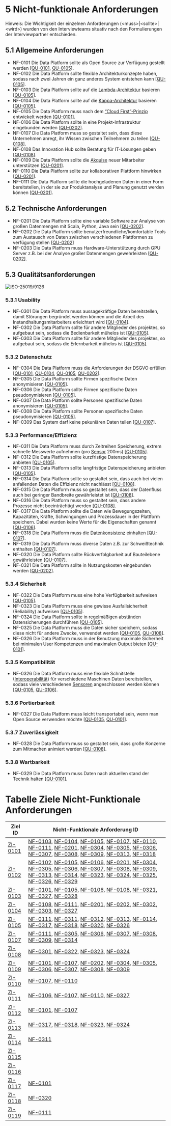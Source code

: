 # 5 Nicht-funktionale Anforderungen

Hinweis: Die Wichtigkeit der einzelnen Anforderungen (\<muss>|\<sollte>|\<wird>) wurden von den Interviewteams situativ nach den Formulierungen der Interviewpartner entschieden.

## 5.1 Allgemeine Anforderungen

* NF-0101 Die Data Platform sollte als Open Source zur Verfügung gestellt werden [[QU-0101](../lastenheft/09.-quellen.md#QU-0101), [QU-0105](../lastenheft/09.-quellen.md#QU-0105)].
* NF-0102 Die Data Platform sollte flexible Architekturkonzepte haben, sodass nach zwei Jahren ein ganz anderes System entstehen kann [[QU-0105](../lastenheft/09.-quellen.md#QU-0105)].
* NF-0103 Die Data Platform sollte auf die [Lambda-Architektur](../lastenheft/03.-glossar.md#GL-1200) basieren [[QU-0105](../lastenheft/09.-quellen.md#QU-0105)].
* NF-0104 Die Data Platform sollte auf die [Kappa-Architektur](../lastenheft/03.-glossar.md#GL-1100) basieren [[QU-0105](../lastenheft/09.-quellen.md#QU-0105)].
* NF-0105 Die Data Platform muss nach dem [“Cloud First”-Prinzip](../lastenheft/03.-glossar.md#GL-0300) entwickelt werden [[QU-0101](../lastenheft/09.-quellen.md#QU-0101)].
* NF-0106 Die Data Platform sollte in eine Projekt-Infrastruktur eingebunden werden [[QU-0202](../lastenheft/09.-quellen.md#QU-0202)].
* NF-0107 Die Data Platform muss so gestaltet sein, dass diese Unternehmen anregt, ihr Wissen zwischen Teilnehmern zu teilen [[QU-0108](../lastenheft/09.-quellen.md#QU-0108)].
* NF-0108 Das Innovation Hub sollte Beratung für IT-Lösungen geben [[QU-0108](../lastenheft/09.-quellen.md#QU-0108)].
* NF-0109 Die Data Platform sollte die [Akquise](../lastenheft/03.-glossar.md#GL-0105) neuer Mitarbeiter unterstützen [[QU-0201](../lastenheft/09.-quellen.md#QU-0201)].
* NF-0110 Die Data Platform sollte zur kollaborativen Plattform hinwirken [[QU-0201](../lastenheft/09.-quellen.md#QU-0201)].
* NF-0111 Die Data Platform sollte die hochgeladenen Daten in einer Form bereitstellen, in der sie zur Produktanalyse und Planung genutzt werden können [[QU-0201](../lastenheft/09.-quellen.md#QU-0201)].

## 5.2 Technische Anforderungen

* NF-0201 Die Data Platform sollte eine variable Software zur Analyse von großen Datenmengen mit Scala, Python, Java sein [[QU-0202](../lastenheft/09.-quellen.md#QU-0202)].
* NF-0202 Die Data Platform sollte benutzerfreundliche/komfortable Tools zum Austausch von Daten zwischen verschiedenen Plattformen zu verfügung stellen [[QU-0202](../lastenheft/09.-quellen.md#QU-0202)]
* NF-0203 Die Data Platform muss Hardware-Unterstützung durch GPU Server z.B. bei der Analyse großer Datenmengen gewehrleisten [[QU-0202](../lastenheft/09.-quellen.md#QU-0202)].

## 5.3 Qualitätsanforderungen

![ISO-25019/9126](https://github.com/pschm/am-lastenheft-ss20/blob/master/lastenheft/img/quality_iso-25010-9126.jpg?raw=true)

### 5.3.1 Usability

* NF-0301 Die Data Platform muss aussagekräftige Daten bereitstellen, damit Störungen begründet werden können und die Arbeit des Instandhaltungsmitarbeiters erleichtert wird [[QU-0104](../lastenheft/09.-quellen.md#QU-0104)].
* NF-0302 Die Data Platform sollte für andere Mitglieder des projektes, so aufgebaut sein, sodass die Bedienbarkeit mühelos ist [[QU-0105](../lastenheft/09.-quellen.md#QU-0105)].
* NF-0303 Die Data Platform sollte für andere Mitglieder des projektes, so aufgebaut sein, sodass die Erlernbarkeit mühelos ist [[QU-0105](../lastenheft/09.-quellen.md#QU-0105)].

### 5.3.2 Datenschutz

* NF-0304 Die Data Platform muss die Anforderungen der DSGVO erfüllen [[QU-0101](../lastenheft/09.-quellen.md#QU-0101), [QU-0104](../lastenheft/09.-quellen.md#QU-0104), [QU-0105](../lastenheft/09.-quellen.md#QU-0105), [QU-0202](../lastenheft/09.-quellen.md#QU-0202)].
* NF-0305 Die Data Platform sollte Firmen spezifische Daten anonymisieren [[QU-0105](../lastenheft/09.-quellen.md#QU-0105)].
* NF-0306 Die Data Platform sollte Firmen spezifische Daten pseudonymisieren [[QU-0105](../lastenheft/09.-quellen.md#QU-0105)].
* NF-0307 Die Data Platform sollte Personen spezifische Daten anonymisieren [[QU-0105](../lastenheft/09.-quellen.md#QU-0105)].
* NF-0308 Die Data Platform sollte Personen spezifische Daten pseudonymisieren [[QU-0105](../lastenheft/09.-quellen.md#QU-0105)].
* NF-0309 Das System darf keine pekuniären Daten teilen [[QU-0107](../lastenheft/09.-quellen.md#QU-0107)].

### 5.3.3 Performance/Effizienz

* NF-0311 Die Data Platform muss durch Zeitreihen Speicherung, extrem schnelle Messwerte aufnehmen (pro [Sensor](../lastenheft/03.-glossar.md#GL-1900) 200ms) [[QU-0105](../lastenheft/09.-quellen.md#QU-0105)].
* NF-0312 Die Data Platform sollte kurzfristige Datenspeicherung anbieten [[QU-0105](../lastenheft/09.-quellen.md#QU-0105)].
* NF-0313 Die Data Platform sollte langfristige Datenspeicherung anbieten [[QU-0105](../lastenheft/09.-quellen.md#QU-0105)].
* NF-0314 Die Data Platform sollte so gestaltet sein, dass auch bei vielen anfallenden Daten die Effizienz nicht nachlässt [[QU-0108](../lastenheft/09.-quellen.md#QU-0108)].
* NF-0315 Die Data Platform muss so gestaltet sein, dass der Datenfluss auch bei geringer Bandbreite gewährleistet ist [[QU-0108](../lastenheft/09.-quellen.md#QU-0108)].
* NF-0316 Die Data Platform muss so gestaltet sein, dass andere Prozesse nicht beeinträchtigt werden [[QU-0108](../lastenheft/09.-quellen.md#QU-0108)].
* NF-0317 Die Data Platform sollte die Daten wie Bewegungszeiten, Kapazitäten, Kräfte, Schwingungen und Prozessdauer in der Plattform speichern. Dabei wurden keine Werte für die Eigenschaften genannt [[QU-0106](../lastenheft/09.-quellen.md#QU-0106)].
* NF-0318 Die Data Platform muss die  [Datenkonsistenz](../lastenheft/03.-glossar.md#GL-0402) einhalten [[QU-0107](../lastenheft/09.-quellen.md#QU-0107)].
* NF-0319 Die Data Platform muss diverse Daten z.B. zur Schweißtechnik enthalten [[QU-0107](../lastenheft/09.-quellen.md#QU-0107)].
* NF-0320 Die Data Platform sollte Rückverfolgbarkeit auf Bauteilebene gewährleisten [[QU-0107](../lastenheft/09.-quellen.md#QU-0107)].
* NF-0321 Die Data Platform sollte in Nutzungskosten eingebunden werden [[QU-0202](../lastenheft/09.-quellen.md#QU-0202)].

### 5.3.4 Sicherheit

* NF-0322 Die Data Platform muss eine hohe Verfügbarkeit aufweisen [[QU-0105](../lastenheft/09.-quellen.md#QU-0105)].
* NF-0323 Die Data Platform muss eine gewisse Ausfallsicherheit (Reliability) aufweisen [[QU-0105](../lastenheft/09.-quellen.md#QU-0105)].
* NF-0324 Die Data Platform sollte in regelmäßigen abständen Datensicherungen durchführen [[QU-0105](../lastenheft/09.-quellen.md#QU-0105)].
* NF-0325 Die Data Platform muss die Daten sicher speichern, sodass diese nicht für andere Zwecke, verwendet werden [[QU-0105](../lastenheft/09.-quellen.md#QU-0105), [QU-0108](../lastenheft/09.-quellen.md#QU-0108)].
* NF-0326 Die Data Platform muss in der Benutzung maximale Sicherheit bei minimalen User Kompetenzen und maximalen Output bieten [[QU-0101](../lastenheft/09.-quellen.md#QU-0101)].

### 5.3.5 Kompatibilität 

* NF-0326 Die Data Platform muss eine flexible Schnitstelle ([Interoperabilität](../lastenheft/03.-glossar.md#GL-0902)) für verschiedene Maschinen Daten bereitstellen, sodass viele verschiedenen [Sensoren](../lastenheft/03.-glossar.md#GL-1900) angeschlossen werden können [[QU-0105](../lastenheft/09.-quellen.md#QU-0105), [QU-0106](../lastenheft/09.-quellen.md#QU-0106)].

### 5.3.6 Portierbarkeit

* NF-0327 Die Data Platform muss leicht transportabel sein, wenn man Open Source verwenden möchte [[QU-0105](../lastenheft/09.-quellen.md#QU-0105), [QU-0101](../lastenheft/09.-quellen.md#QU-0101)].

### 5.3.7 Zuverlässigkeit

* NF-0328 Die Data Platform muss so gestaltet sein, dass große Konzerne zum Mitmachen animiert werden [[QU-0108](../lastenheft/09.-quellen.md#QU-0108)].

### 5.3.8 Wartbarkeit

* NF-0329 Die Data Platform muss Daten nach aktuellen stand der Technik halten [[QU-0101](../lastenheft/09.-quellen.md#QU-0101)].


# Tabelle Ziele Nicht-Funktionale Anforderungen
Ziel ID | Nicht-Funktionale Anforderung ID
-------- | -------- 
[ZI-0101](../lastenheft/01.-stakeholer-ziele-und-systemkontext.md#ZI-0101) | [NF-0103](#NF-0103), [NF-0104](#NF-0104), [NF-0105](#NF-0105), [NF-0107](#NF-0107), [NF-0110](#NF-0110), [NF-0111](#NF-0111), [NF-0201](#NF-0201), [NF-0304](#NF-0304), [NF-0305](#NF-0305), [NF-0306](#NF-0306), [NF-0307](#NF-0307), [NF-0308](#NF-0308), [NF-0309](#NF-0309), [NF-0313](#NF-0313), [NF-0318](#NF-0318) | 
[ZI-0102](../lastenheft/01.-stakeholer-ziele-und-systemkontext.md#ZI-0102) | [NF-0102](#NF-0102), [NF-0105](#NF-0105), [NF-0106](#NF-0106), [NF-0201](#NF-0201), [NF-0304](#NF-0304), [NF-0305](#NF-0305), [NF-0306](#NF-0306), [NF-0307](#NF-0307), [NF-0308](#NF-0308), [NF-0309](#NF-0309), [NF-0313](#NF-0313), [NF-0314](#NF-0314), [NF-0323](#NF-0323), [NF-0324](#NF-0324), [NF-0325](#NF-0325), [NF-0326](#NF-0326), [NF-0329](#NF-0329) | 
[ZI-0103](../lastenheft/01.-stakeholer-ziele-und-systemkontext.md#ZI-0103) | [NF-0101](#NF-0101), [NF-0105](#NF-0105), [NF-0106](#NF-0106), [NF-0108](#NF-0108), [NF-0321](#NF-0321), [NF-0327](#NF-0327), [NF-0328](#NF-0328) | 
[ZI-0104](../lastenheft/01.-stakeholer-ziele-und-systemkontext.md#ZI-0104) | [NF-0108](#NF-0108), [NF-0111](#NF-0111), [NF-0201](#NF-0201), [NF-0202](#NF-0202), [NF-0302](#NF-0302), [NF-0303](#NF-0303), [NF-0327](#NF-0327) | 
[ZI-0105](../lastenheft/01.-stakeholer-ziele-und-systemkontext.md#ZI-0105) | [NF-0111](#NF-0111), [NF-0311](#NF-0311), [NF-0312](#NF-0312), [NF-0313](#NF-0313), [NF-0114](#NF-0114), [NF-0317](#NF-0317), [NF-0318](#NF-0318), [NF-0320](#NF-0320), [NF-0326](#NF-0326) | 
[ZI-0107](../lastenheft/01.-stakeholer-ziele-und-systemkontext.md#ZI-0107) | [NF-0111](#NF-0111), [NF-0305](#NF-0305), [NF-0306](#NF-0306), [NF-0307](#NF-0307), [NF-0308](#NF-0308), [NF-0309](#NF-0309), [NF-0314](#NF-0314) | 
[ZI-0108](../lastenheft/01.-stakeholer-ziele-und-systemkontext.md#ZI-0108) |[NF-0301](05.-nicht-funktionale-anforderungen.md#NF-0104), [NF-0322](05.-nicht-funktionale-anforderungen.md#NF-0104), [NF-0323](05.-nicht-funktionale-anforderungen.md#NF-0104), [NF-0324](05.-nicht-funktionale-anforderungen.md#NF-0104)| 
[ZI-0109](../lastenheft/01.-stakeholer-ziele-und-systemkontext.md#ZI-0109) | [NF-0101](05.-nicht-funktionale-anforderungen.md#NF-0101), [NF-0107](05.-nicht-funktionale-anforderungen.md#NF-0107), [NF-0202](05.-nicht-funktionale-anforderungen.md#NF-0202), [NF-0304](05.-nicht-funktionale-anforderungen.md#NF-0304), [NF-0305](05.-nicht-funktionale-anforderungen.md#NF-0305), [NF-0306](05.-nicht-funktionale-anforderungen.md#NF-0306), [NF-0307](05.-nicht-funktionale-anforderungen.md#NF-0307), [NF-0308](05.-nicht-funktionale-anforderungen.md#NF-0308), [NF-0309](05.-nicht-funktionale-anforderungen.md#NF-0309) | 
[ZI-0110](../lastenheft/01.-stakeholer-ziele-und-systemkontext.md#ZI-0110) | [NF-0107](05.-nicht-funktionale-anforderungen.md#NF-0107), [NF-0110](05.-nicht-funktionale-anforderungen.md#NF-0110) | 
[ZI-0111](../lastenheft/01.-stakeholer-ziele-und-systemkontext.md#ZI-0111) | [NF-0106](../lastenheft/05.-nicht-funktionale-anforderungen.md#NF-0106), [NF-0107](../lastenheft/05.-nicht-funktionale-anforderungen.md#NF-0107), [NF-0110](../lastenheft/05.-nicht-funktionale-anforderungen.md#NF-0110), [NF-0327](../lastenheft/05.-nicht-funktionale-anforderungen.md#NF-0327) | 
[ZI-0112](../lastenheft/01.-stakeholer-ziele-und-systemkontext.md#ZI-0112) | [NF-0101](../lastenheft/05.-nicht-funktionale-anforderungen.md#NF-0101), [NF-0107](../lastenheft/05.-nicht-funktionale-anforderungen.md#NF-0107)| 
[ZI-0113](../lastenheft/01.-stakeholer-ziele-und-systemkontext.md#ZI-0113) |[NF-0317](05.-nicht-funktionale-anforderungen.md#NF-0106), [NF-0318](05.-nicht-funktionale-anforderungen.md#NF-0107), [NF-0323](05.-nicht-funktionale-anforderungen.md#NF-0104), [NF-0324](05.-nicht-funktionale-anforderungen.md#NF-0104)  | 
[ZI-0114](../lastenheft/01.-stakeholer-ziele-und-systemkontext.md#ZI-0114) |[NF-0311](05.-nicht-funktionale-anforderungen.md#NF-0201)  |
[ZI-0115](../lastenheft/01.-stakeholer-ziele-und-systemkontext.md#ZI-0115) |  | 
[ZI-0116](../lastenheft/01.-stakeholer-ziele-und-systemkontext.md#ZI-0116) |  | 
[ZI-0117](../lastenheft/01.-stakeholer-ziele-und-systemkontext.md#ZI-0117) | [NF-0101](05.-nicht-funktionale-anforderungen.md#NF-0101) | 
[ZI-0118](../lastenheft/01.-stakeholer-ziele-und-systemkontext.md#ZI-0118) | [NF-0320](05.-nicht-funktionale-anforderungen.md#NF-0320) | 
[ZI-0119](../lastenheft/01.-stakeholer-ziele-und-systemkontext.md#ZI-0119) | [NF-0111](05.-nicht-funktionale-anforderungen.md#NF-0111) | 
